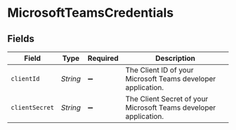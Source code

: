 # MicrosoftTeamsCredentials


## Fields

| Field                                                            | Type                                                             | Required                                                         | Description                                                      |
| ---------------------------------------------------------------- | ---------------------------------------------------------------- | ---------------------------------------------------------------- | ---------------------------------------------------------------- |
| `clientId`                                                       | *String*                                                         | :heavy_minus_sign:                                               | The Client ID of your Microsoft Teams developer application.     |
| `clientSecret`                                                   | *String*                                                         | :heavy_minus_sign:                                               | The Client Secret of your Microsoft Teams developer application. |